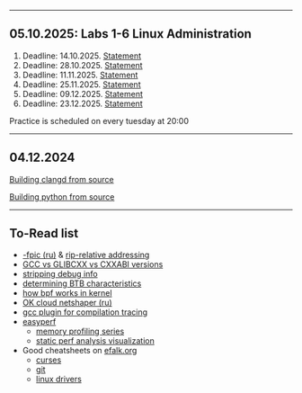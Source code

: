 
---

## 05.10.2025: Labs 1-6 Linux Administration
1. Deadline: 14.10.2025. [Statement](assets/admin-lab1-2025.pdf)
1. Deadline: 28.10.2025. [Statement](assets/admin-lab2-2025.pdf)
1. Deadline: 11.11.2025. [Statement](assets/admin-lab3-2025.pdf)
1. Deadline: 25.11.2025. [Statement](assets/admin-lab4-2025.pdf)
1. Deadline: 09.12.2025. [Statement](assets/admin-lab5-2025.pdf)
1. Deadline: 23.12.2025. [Statement](assets/admin-lab6-2025.pdf)

Practice is scheduled on every tuesday at 20:00

---

## 04.12.2024
[Building clangd from source](articles/2024-12-04-clangd.md)

[Building python from source](articles/2024-12-04-python.md)

---

## To-Read list
- [-fpic (ru)](https://habr.com/ru/companies/badoo/articles/324616) & [rip-relative addressing](http://www.codegurus.be/Programming/riprelativeaddressing_en.htm)
- [GCC vs GLIBCXX vs CXXABI versions](https://gcc.gnu.org/onlinedocs/libstdc++/manual/abi.html)
- [stripping debug info](https://stackoverflow.com/a/866731/17549962)
- [determining BTB characteristics](https://stackoverflow.com/questions/38512886/btb-size-for-haswell-sandy-bridge-ivy-bridge-and-skylake)
- [how bpf works in kernel](https://www.kernel.org/doc/Documentation/networking/filter.txt)
- [OK cloud netshaper (ru)](https://habr.com/ru/companies/odnoklassniki/articles/572206)
- [gcc plugin for compilation tracing](https://github.com/royjacobson/externis/tree/main)
- [easyperf](https://easyperf.net)
    - [memory profiling series](https://easyperf.net/blog/2024/02/12/Memory-Profiling-Part1)
    - [static perf analysis visualization](https://easyperf.net/blog/2022/05/11/Visualizing-Performance-Critical-Dependency-Chains)
- Good cheatsheets on [efalk.org](https://www.efalk.org/)
    - [curses](https://www.efalk.org/Docs/Curses/)
    - [git](https://www.efalk.org/Docs/Git/)
    - [linux drivers](https://www.efalk.org/Docs/Linux/)
